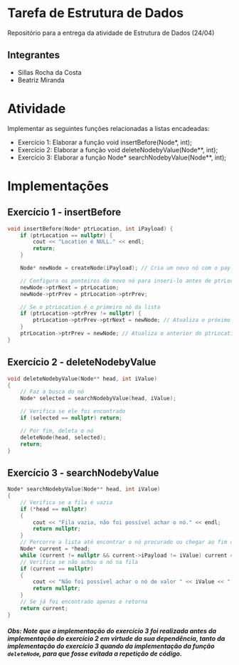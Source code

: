 # Tarefa de Estrutura de Dados

Repositório para a entrega da atividade de Estrutura de Dados (24/04)

## Integrantes

- Sillas Rocha da Costa
- Beatriz Miranda

# Atividade

Implementar as seguintes funções relacionadas a listas encadeadas:

- Exercício 1: Elaborar a função void insertBefore(Node*, int);
- Exercício 2: Elaborar a função void deleteNodebyValue(Node**, int);
- Exercício 3: Elaborar a função Node* searchNodebyValue(Node**, int);

# Implementações

## Exercício 1 - insertBefore

```cpp
void insertBefore(Node* ptrLocation, int iPayload) {
    if (ptrLocation == nullptr) {
        cout << "Location é NULL." << endl;
        return;
    }

    Node* newNode = createNode(iPayload); // Cria um novo nó com o payload fornecido

    // Configura os ponteiros do novo nó para inseri-lo antes de ptrLocation
    newNode->ptrNext = ptrLocation;
    newNode->ptrPrev = ptrLocation->ptrPrev;

    // Se o ptrLocation é o primeiro nó da lista
    if (ptrLocation->ptrPrev != nullptr) {
        ptrLocation->ptrPrev->ptrNext = newNode; // Atualiza o próximo do anterior para o novo nó
    }
    ptrLocation->ptrPrev = newNode; // Atualiza o anterior do ptrLocation para o novo nó
}
```

## Exercício 2 - deleteNodebyValue

```cpp
void deleteNodebyValue(Node** head, int iValue)
{
    // Faz a busca do nó
    Node* selected = searchNodebyValue(head, iValue);

    // Verifica se ele foi encontrado
    if (selected == nullptr) return;

    // Por fim, deleta o nó
    deleteNode(head, selected);
    return;
}
```

## Exercício 3 - searchNodebyValue

```cpp
Node* searchNodebyValue(Node** head, int iValue)
{
    // Verifica se a fila é vazia
    if (*head == nullptr)
    {
        cout << "Fila vazia, não foi possível achar o nó." << endl;
        return nullptr;
    }
    // Percorre a lista até encontrar o nó procurado ou chegar ao fim da fila
    Node* current = *head;
    while (current != nullptr && current->iPayload != iValue) current = current->ptrNext;
    // Verifica se não achou o nó na fila
    if (current == nullptr)
    {
        cout << "Não foi possível achar o nó de valor " << iValue << "." << endl;
        return nullptr;
    }
    // Se já foi encontrado apenas o retorna
    return current;
}
```

#### *Obs: Note que a implementação do exercício 3 foi realizada antes da implementação do exercício 2 em virtude da sua dependência, tanto da implementação do exercício 3 quando da implementação da função `deleteNode`, para que fosse evitada a repetição de código.*